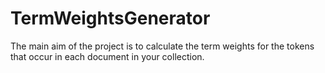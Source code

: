 # TermWeightsGenerator
The main aim of the project is to  calculate the term weights for the tokens that occur in each document in your collection. 
